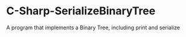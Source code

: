 # C-Sharp-SerializeBinaryTree
A program that implements a Binary Tree, including print and serialize
